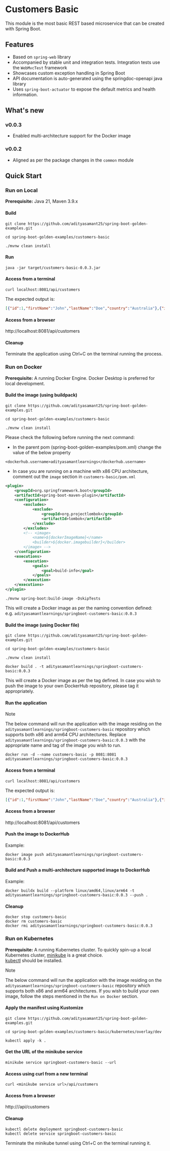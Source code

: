 # Customers Basic

This module is the most basic REST based microservice that can be created with Spring Boot. 

## Features
* Based on `spring-web` library
* Accompanied by stable unit and integration tests. Integration tests use the `WebMvcTest` framework
* Showcases custom exception handling in Spring Boot 
* API documentation is auto-generated using the springdoc-openapi java library 
* Uses `spring-boot-actuator` to expose the default metrics and health information.

## What's new
### v0.0.3
* Enabled multi-architecture support for the Docker image

### v0.0.2
* Aligned as per the package changes in the `common` module

## Quick Start

### Run on Local
**Prerequisite:** Java 21, Maven 3.9.x

#### Build
```
git clone https://github.com/adityasamant25/spring-boot-golden-examples.git
```
```
cd spring-boot-golden-examples/customers-basic
```
```
./mvnw clean install
```

#### Run
```
java -jar target/customers-basic-0.0.3.jar
```

#### Access from a terminal
```
curl localhost:8081/api/customers
```

The expected output is:
```json
[{"id":1,"firstName":"John","lastName":"Doe","country":"Australia"},{"id":2,"firstName":"Alice","lastName":"Smith","country":"USA"},{"id":3,"firstName":"Bob","lastName":"Stevens","country":"England"}]
```

#### Access from a browser
http://localhost:8081/api/customers

#### Cleanup
Terminate the application using Ctrl+C on the terminal running the process.


### Run on Docker
**Prerequisite:** A running Docker Engine. Docker Desktop is preferred for local development.
#### Build the image (using buildpack)
```
git clone https://github.com/adityasamant25/spring-boot-golden-examples.git
```
```
cd spring-boot-golden-examples/customers-basic
```
```
./mvnw clean install
```

Please check the following before running the next command:
* In the parent pom (spring-boot-golden-examples/pom.xml) change the value of the below property
```
<dockerhub.username>adityasamantlearnings</dockerhub.username>
```

* In case you are running on a machine with x86 CPU architecture, comment out the `image` section in `customers-basic/pom.xml`
```xml
<plugin>
    <groupId>org.springframework.boot</groupId>
    <artifactId>spring-boot-maven-plugin</artifactId>
    <configuration>
        <excludes>
            <exclude>
                <groupId>org.projectlombok</groupId>
                <artifactId>lombok</artifactId>
            </exclude>
        </excludes>
        <!-- <image>
            <name>${dockerImageName}</name>
            <builder>${docker.imagebuilder}</builder>
        </image> -->
    </configuration>
    <executions>
        <execution>
            <goals>
                <goal>build-info</goal>
            </goals>
        </execution>
    </executions>
</plugin>
```

```
./mvnw spring-boot:build-image -DskipTests
```

This will create a Docker image as per the naming convention defined:  
e.g. `adityasamantlearnings/springboot-customers-basic:0.0.3`

#### Build the image (using Docker file)
```
git clone https://github.com/adityasamant25/spring-boot-golden-examples.git
```
```
cd spring-boot-golden-examples/customers-basic
```
```
./mvnw clean install
```

```
docker build . -t adityasamantlearnings/springboot-customers-basic:0.0.3
```

This will create a Docker image as per the tag defined. In case you wish to push the image to your own DockerHub repository, 
please tag it appropriately.

#### Run the application
> [!NOTE] 
> The below command will run the application with the image residing on the `adityasamantlearnings/springboot-customers-basic` repository which supports both x86 and arm64 CPU architectures.
Replace `adityasamantlearnings/springboot-customers-basic:0.0.3` with the appropriate name and tag of the image you wish to run.
```
docker run -d --name customers-basic -p 8081:8081 adityasamantlearnings/springboot-customers-basic:0.0.3
```

#### Access from a terminal
```
curl localhost:8081/api/customers
```

The expected output is:
```json
[{"id":1,"firstName":"John","lastName":"Doe","country":"Australia"},{"id":2,"firstName":"Alice","lastName":"Smith","country":"USA"},{"id":3,"firstName":"Bob","lastName":"Stevens","country":"England"}]
```

#### Access from a browser
http://localhost:8081/api/customers

#### Push the image to DockerHub
Example:
```
docker image push adityasamantlearnings/springboot-customers-basic:0.0.3
```

#### Build and Push a multi-architecture supported image to DockerHub
Example:
```
docker buildx build --platform linux/amd64,linux/arm64 -t adityasamantlearnings/springboot-customers-basic:0.0.3 --push .
```


#### Cleanup
```
docker stop customers-basic
docker rm customers-basic
docker rmi adityasamantlearnings/springboot-customers-basic:0.0.3
```

### Run on Kubernetes
**Prerequisite:** A running Kubernetes cluster. To quickly spin-up a local Kubernetes cluster, [minikube](https://minikube.sigs.k8s.io/docs/start/) is a great choice.  
[kubectl](https://kubernetes.io/docs/tasks/tools/#kubectl) should be installed.

> [!NOTE]
> The below command will run the application with the image residing on the `adityasamantlearnings/springboot-customers-basic` repository which supports both x86 and arm64 architectures.
> If you wish to build your own image, follow the steps mentioned in the `Run on Docker` section.

#### Apply the manifest using Kustomize
```
git clone https://github.com/adityasamant25/spring-boot-golden-examples.git
```
```
cd spring-boot-golden-examples/customers-basic/kubernetes/overlay/dev
```
```
kubectl apply -k .
```

#### Get the URL of the minikube service
```
minikube service springboot-customers-basic --url
```

#### Access using curl from a new terminal
```
curl <minikube service url>/api/customers
```

#### Access from a browser
http://<minikube service url>/api/customers

#### Cleanup
```
kubectl delete deployment springboot-customers-basic
kubectl delete service springboot-customers-basic
```

Terminate the minikube tunnel using Ctrl+C on the terminal running it.


